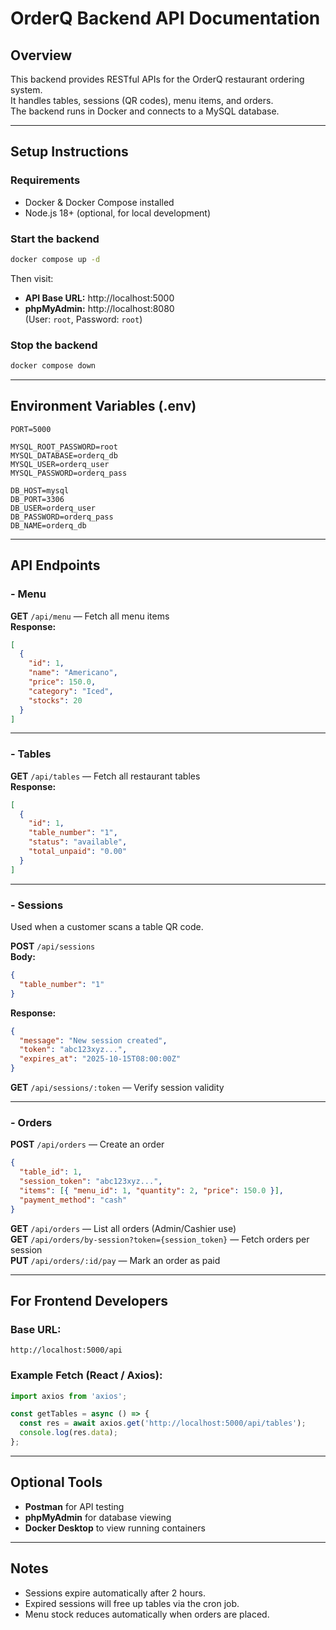 # OrderQ Backend API Documentation

## Overview

This backend provides RESTful APIs for the OrderQ restaurant ordering system.  
It handles tables, sessions (QR codes), menu items, and orders.  
The backend runs in Docker and connects to a MySQL database.

---

## Setup Instructions

### Requirements

- Docker & Docker Compose installed
- Node.js 18+ (optional, for local development)

### Start the backend

```bash
docker compose up -d
```

Then visit:

- **API Base URL:** http://localhost:5000
- **phpMyAdmin:** http://localhost:8080  
  (User: `root`, Password: `root`)

### Stop the backend

```bash
docker compose down
```

---

## Environment Variables (.env)

```env
PORT=5000

MYSQL_ROOT_PASSWORD=root
MYSQL_DATABASE=orderq_db
MYSQL_USER=orderq_user
MYSQL_PASSWORD=orderq_pass

DB_HOST=mysql
DB_PORT=3306
DB_USER=orderq_user
DB_PASSWORD=orderq_pass
DB_NAME=orderq_db
```

---

## API Endpoints

### - Menu

**GET** `/api/menu` — Fetch all menu items  
**Response:**

```json
[
  {
    "id": 1,
    "name": "Americano",
    "price": 150.0,
    "category": "Iced",
    "stocks": 20
  }
]
```

---

### - Tables

**GET** `/api/tables` — Fetch all restaurant tables  
**Response:**

```json
[
  {
    "id": 1,
    "table_number": "1",
    "status": "available",
    "total_unpaid": "0.00"
  }
]
```

---

### - Sessions

Used when a customer scans a table QR code.

**POST** `/api/sessions`  
**Body:**

```json
{
  "table_number": "1"
}
```

**Response:**

```json
{
  "message": "New session created",
  "token": "abc123xyz...",
  "expires_at": "2025-10-15T08:00:00Z"
}
```

**GET** `/api/sessions/:token` — Verify session validity

---

### - Orders

**POST** `/api/orders` — Create an order

```json
{
  "table_id": 1,
  "session_token": "abc123xyz...",
  "items": [{ "menu_id": 1, "quantity": 2, "price": 150.0 }],
  "payment_method": "cash"
}
```

**GET** `/api/orders` — List all orders (Admin/Cashier use)  
**GET** `/api/orders/by-session?token={session_token}` — Fetch orders per session  
**PUT** `/api/orders/:id/pay` — Mark an order as paid

---

## For Frontend Developers

### Base URL:

```
http://localhost:5000/api
```

### Example Fetch (React / Axios):

```js
import axios from 'axios';

const getTables = async () => {
  const res = await axios.get('http://localhost:5000/api/tables');
  console.log(res.data);
};
```

---

## Optional Tools

- **Postman** for API testing
- **phpMyAdmin** for database viewing
- **Docker Desktop** to view running containers

---

## Notes

- Sessions expire automatically after 2 hours.
- Expired sessions will free up tables via the cron job.
- Menu stock reduces automatically when orders are placed.
